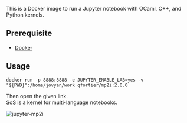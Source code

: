This is a Docker image to run a Jupyter notebook with OCaml, C++, and Python kernels.

## Prerequisite

- [Docker](https://www.docker.com/)

## Usage

```
docker run -p 8888:8888 -e JUPYTER_ENABLE_LAB=yes -v "${PWD}":/home/jovyan/work qfortier/mp2i:2.0.0
```

Then open the given link.  
[SoS](https://vatlab.github.io/sos-docs/notebook.html) is a kernel for multi-language notebooks.

![jupyter-mp2i](https://user-images.githubusercontent.com/49362475/147386173-c475ca0f-2f8f-467b-87ae-47fbebbd3d36.png)
